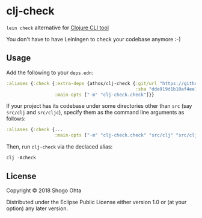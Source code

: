 # clj-check

`lein check` alternative for [Clojure CLI tool](https://clojure.org/guides/deps_and_cli)

You don't have to have Leiningen to check your codebase anymore :-)

## Usage

Add the following to your `deps.edn`:

```clj
:aliases {:check {:extra-deps {athos/clj-check {:git/url "https://github.com/athos/clj-check.git"
                                                :sha "dde919d1b10af4ee18944a212d914654302c5838"}}
                  :main-opts ["-m" "clj-check.check"]}}
```

If your project has its codebase under some directories other than `src` (say `src/clj` and `src/cljc`), specify them as the command line arguments as follows:

```clj
:aliases {:check {...
                  :main-opts ["-m" "clj-check.check" "src/clj" "src/cljc"]}}
```


Then, run `clj-check` via the declaced alias:

```
clj -Acheck
```

## License

Copyright © 2018 Shogo Ohta

Distributed under the Eclipse Public License either version 1.0 or (at
your option) any later version.
